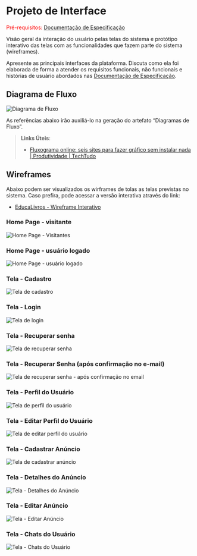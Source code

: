 
# Projeto de Interface

<span style="color:red">Pré-requisitos: <a href="2-Especificação do Projeto.md"> Documentação de Especificação</a></span>

Visão geral da interação do usuário pelas telas do sistema e protótipo interativo das telas com as funcionalidades que fazem parte do sistema (wireframes).

 Apresente as principais interfaces da plataforma. Discuta como ela foi elaborada de forma a atender os requisitos funcionais, não funcionais e histórias de usuário abordados nas <a href="2-Especificação do Projeto.md"> Documentação de Especificação</a>.

## Diagrama de Fluxo

![Diagrama de Fluxo](img/diagramaDeFluxo.png)

As referências abaixo irão auxiliá-lo na geração do artefato “Diagramas de Fluxo”.

> **Links Úteis**:
> - [Fluxograma online: seis sites para fazer gráfico sem instalar nada | Produtividade | TechTudo](https://www.techtudo.com.br/listas/2019/03/fluxograma-online-seis-sites-para-fazer-grafico-sem-instalar-nada.ghtml)

## Wireframes

Abaixo podem ser visualizados os wirframes de tolas as telas previstas no sistema. Caso prefira, pode acessar a versão interativa através do link:

- [EducaLivros - Wireframe Interativo](https://www.figma.com/proto/H3OU6AnfsqjSQkUY60Dpqp/EducaLivros-Wireframe?type=design&node-id=3-72&t=m96yDdyi525sNd5l-0&scaling=scale-down&page-id=0%3A1&starting-point-node-id=3%3A72)


### Home Page - visitante

![Home Page - Visitantes](img/wireframes/Home%20Page.png)

### Home Page - usuário logado

![Home Page - usuário logado](img/wireframes/Home%20-%20Logado.png)

### Tela - Cadastro

![Tela de cadastro](img/wireframes/Cadastro.png)

### Tela - Login

![Tela de login](img/wireframes/Login.png)

### Tela - Recuperar senha

![Tela de recuperar senha](img/wireframes/Recuperar%20senha.png)

### Tela - Recuperar Senha (após confirmação no e-mail)

![Tela de recuperar senha - após confirmação no email](img/wireframes/Recuperar%20senha%20-%20pós%20link.png)


### Tela - Perfil do Usuário

![Tela de perfil do usuário](img/wireframes/Perfil%20do%20Usuário.png)

### Tela - Editar Perfil do Usuário

![Tela de editar perfil do usuário](img/wireframes/Editar%20Perfil.png)

### Tela - Cadastrar Anúncio

![Tela de cadastrar anúncio](img/wireframes/Cadastrar%20Anuncio.png)

### Tela - Detalhes do Anúncio

![Tela - Detalhes do Anúncio](img/wireframes//Detalhes%20do%20anuncio.png)

### Tela - Editar Anúncio

![Tela - Editar Anúncio](img/wireframes/Editar%20Anuncio.png)

### Tela - Chats do Usuário

![Tela - Chats do Usuário](img/wireframes/Chats%20do%20usuário.png)

